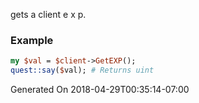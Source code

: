 gets a client e x p.
### Example

```perl
my $val = $client->GetEXP();
quest::say($val); # Returns uint
```


Generated On 2018-04-29T00:35:14-07:00
